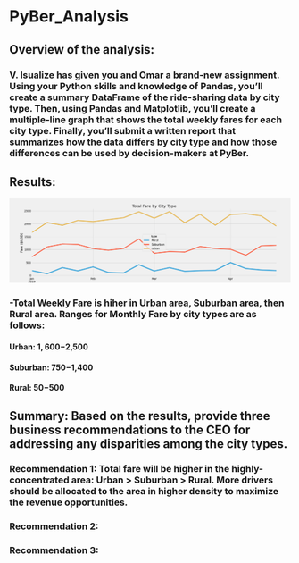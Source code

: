 # PyBer_Analysis
## Overview of the analysis: 
### V. Isualize has given you and Omar a brand-new assignment. Using your Python skills and knowledge of Pandas, you’ll create a summary DataFrame of the ride-sharing data by city type. Then, using Pandas and Matplotlib, you’ll create a multiple-line graph that shows the total weekly fares for each city type. Finally, you’ll submit a written report that summarizes how the data differs by city type and how those differences can be used by decision-makers at PyBer.
## Results: 
![Total Fare by City Type](/analysis/Challenge_fare_summary.png)
### -Total Weekly Fare is hiher in Urban area, Suburban area, then Rural area. Ranges for Monthly Fare by city types are as follows:
#### Urban: $1,600-$2,500
#### Suburban: $750-$1,400
#### Rural: $50-$500
## Summary: Based on the results, provide three business recommendations to the CEO for addressing any disparities among the city types.
### Recommendation 1: Total fare will be higher in the highly-concentrated area: Urban > Suburban > Rural.  More drivers should be allocated to the area in higher density to maximize the revenue opportunities.
### Recommendation 2: 
### Recommendation 3:
